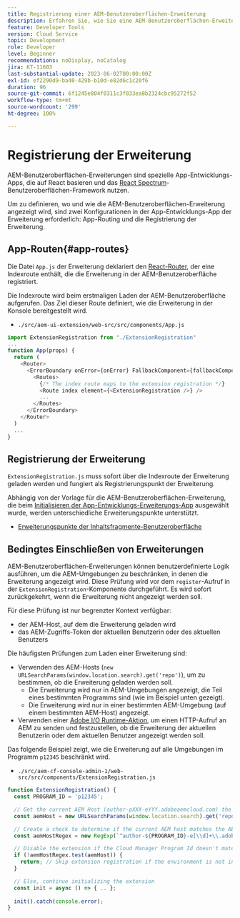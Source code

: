 ```yaml
---
title: Registrierung einer AEM-Benutzeroberflächen-Erweiterung
description: Erfahren Sie, wie Sie eine AEM-Benutzeroberflächen-Erweiterung registrieren.
feature: Developer Tools
version: Cloud Service
topic: Development
role: Developer
level: Beginner
recommendations: noDisplay, noCatalog
jira: KT-11603
last-substantial-update: 2023-06-02T00:00:00Z
exl-id: ef2290d9-ba40-429b-b10d-e82d6c1c20f6
duration: 96
source-git-commit: 6f1245e804f0311c3f833ea8b2324cbc95272f52
workflow-type: tm+mt
source-wordcount: '299'
ht-degree: 100%

---
```


# Registrierung der Erweiterung

AEM-Benutzeroberflächen-Erweiterungen sind spezielle App-Entwicklungs-Apps, die auf React basieren und das [React Spectrum](https://react-spectrum.adobe.com/react-spectrum/)-Benutzeroberflächen-Framework nutzen.

Um zu definieren, wo und wie die AEM-Benutzeroberflächen-Erweiterung angezeigt wird, sind zwei Konfigurationen in der App-Entwicklungs-App der Erweiterung erforderlich: App-Routing und die Registrierung der Erweiterung.

## App-Routen{#app-routes}

Die Datei `App.js` der Erweiterung deklariert den [React-Router](https://reactrouter.com/de/main), der eine Indexroute enthält, die die Erweiterung in der AEM-Benutzeroberfläche registriert.

Die Indexroute wird beim erstmaligen Laden der AEM-Benutzeroberfläche aufgerufen. Das Ziel dieser Route definiert, wie die Erweiterung in der Konsole bereitgestellt wird.

+ `./src/aem-ui-extension/web-src/src/components/App.js`

```javascript
import ExtensionRegistration from "./ExtensionRegistration"
...            
function App(props) {
  return (
    <Router>
      <ErrorBoundary onError={onError} FallbackComponent={fallbackComponent}>
        <Routes>
          {/* The index route maps to the extension registration */}
          <Route index element={<ExtensionRegistration />} />
          ...                                   
        </Routes>
      </ErrorBoundary>
    </Router>
  )
  ...
}
```

## Registrierung der Erweiterung

`ExtensionRegistration.js` muss sofort über die Indexroute der Erweiterung geladen werden und fungiert als Registrierungspunkt der Erweiterung.

Abhängig von der Vorlage für die AEM-Benutzeroberflächen-Erweiterung, die beim [Initialisieren der App-Entwicklungs-Erweiterungs-App](./app-initialization.md) ausgewählt wurde, werden unterschiedliche Erweiterungspunkte unterstützt.

+ [Erweiterungspunkte der Inhaltsfragmente-Benutzeroberfläche](./content-fragments/overview.md#extension-points)

## Bedingtes Einschließen von Erweiterungen

AEM-Benutzeroberflächen-Erweiterungen können benutzerdefinierte Logik ausführen, um die AEM-Umgebungen zu beschränken, in denen die Erweiterung angezeigt wird. Diese Prüfung wird vor dem `register`-Aufruf in der `ExtensionRegistration`-Komponente durchgeführt. Es wird sofort zurückgekehrt, wenn die Erweiterung nicht angezeigt werden soll.

Für diese Prüfung ist nur begrenzter Kontext verfügbar:

+ der AEM-Host, auf dem die Erweiterung geladen wird
+ das AEM-Zugriffs-Token der aktuellen Benutzerin oder des aktuellen Benutzers

Die häufigsten Prüfungen zum Laden einer Erweiterung sind:

+ Verwenden des AEM-Hosts (`new URLSearchParams(window.location.search).get('repo')`), um zu bestimmen, ob die Erweiterung geladen werden soll.
   + Die Erweiterung wird nur in AEM-Umgebungen angezeigt, die Teil eines bestimmten Programms sind (wie im Beispiel unten gezeigt).
   + Die Erweiterung wird nur in einer bestimmten AEM-Umgebung (auf einem bestimmten AEM-Host) angezeigt.
+ Verwenden einer [Adobe I/O Runtime-Aktion](./runtime-action.md), um einen HTTP-Aufruf an AEM zu senden und festzustellen, ob die Erweiterung der aktuellen Benutzerin oder dem aktuellen Benutzer angezeigt werden soll.

Das folgende Beispiel zeigt, wie die Erweiterung auf alle Umgebungen im Programm `p12345` beschränkt wird.

+ `./src/aem-cf-console-admin-1/web-src/src/components/ExtensionRegistration.js`

```javascript
function ExtensionRegistration() {
  const PROGRAM_ID = 'p12345';

  // Get the current AEM Host (author-pXXX-eYYY.adobeaemcloud.com) the extension is loading on
  const aemHost = new URLSearchParams(window.location.search).get('repo');

  // Create a check to determine if the current AEM host matches the AEM program that uses this extension 
  const aemHostRegex = new RegExp(`^author-${PROGRAM_ID}-e[\\d]+\\.adobeaemcloud\\.com$`)

  // Disable the extension if the Cloud Manager Program Id doesn't match the regex.
  if (!aemHostRegex.test(aemHost)) {
    return; // Skip extension registration if the environment is not in program p12345.
  }

  // Else, continue initializing the extension
  const init = async () => { .. };
  
  init().catch(console.error);
}
```
